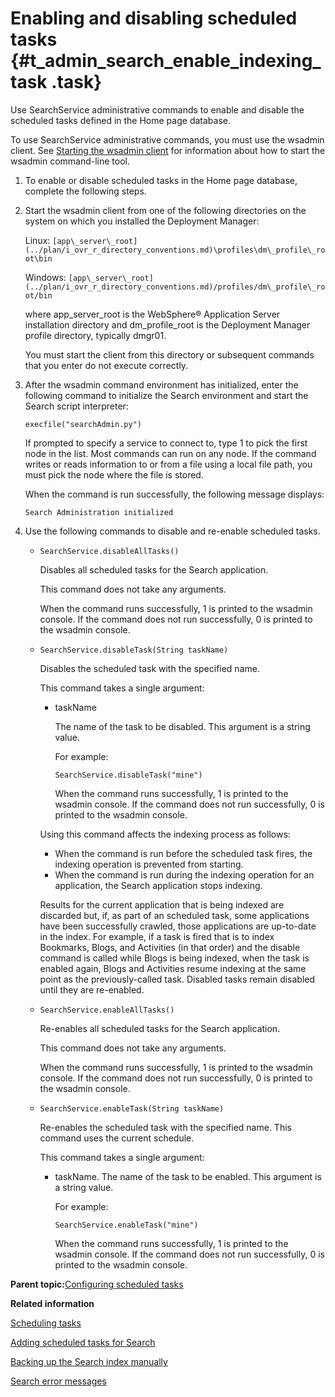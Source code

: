 # Enabling and disabling scheduled tasks {#t_admin_search_enable_indexing_task .task}

Use SearchService administrative commands to enable and disable the scheduled tasks defined in the Home page database.

To use SearchService administrative commands, you must use the wsadmin client. See [Starting the wsadmin client](t_admin_wsadmin_starting.md) for information about how to start the wsadmin command-line tool.

1.  To enable or disable scheduled tasks in the Home page database, complete the following steps.
2.  Start the wsadmin client from one of the following directories on the system on which you installed the Deployment Manager:

    Linux: `[app\_server\_root](../plan/i_ovr_r_directory_conventions.md)\profiles\dm\_profile\_root\bin`

    Windows: `[app\_server\_root](../plan/i_ovr_r_directory_conventions.md)/profiles/dm\_profile\_root/bin`

    where app\_server\_root is the WebSphere® Application Server installation directory and dm\_profile\_root is the Deployment Manager profile directory, typically dmgr01.

    You must start the client from this directory or subsequent commands that you enter do not execute correctly.

3.  After the wsadmin command environment has initialized, enter the following command to initialize the Search environment and start the Search script interpreter:

    ```
    execfile("searchAdmin.py")
    ```

    If prompted to specify a service to connect to, type 1 to pick the first node in the list. Most commands can run on any node. If the command writes or reads information to or from a file using a local file path, you must pick the node where the file is stored.

    When the command is run successfully, the following message displays:

    ```
    Search Administration initialized
    ```

4.  Use the following commands to disable and re-enable scheduled tasks.

    - ```SearchService.disableAllTasks()```
    
        Disables all scheduled tasks for the Search application.

        This command does not take any arguments.

        When the command runs successfully, 1 is printed to the wsadmin console. If the command does not run successfully, 0 is printed to the wsadmin console.

    - ```SearchService.disableTask(String taskName)```
    
        Disables the scheduled task with the specified name.

        This command takes a single argument:
        
        - taskName 
            
            The name of the task to be disabled. This argument is a string value.
            
            For example:

            ```
            SearchService.disableTask("mine")
            ```

            When the command runs successfully, 1 is printed to the wsadmin console. If the command does not run successfully, 0 is printed to the wsadmin console.

        Using this command affects the indexing process as follows:

        -   When the command is run before the scheduled task fires, the indexing operation is prevented from starting.
        -   When the command is run during the indexing operation for an application, the Search application stops indexing.
        
        Results for the current application that is being indexed are discarded but, if, as part of an scheduled task, some applications have been successfully crawled, those applications are up-to-date in the index. For example, if a task is fired that is to index Bookmarks, Blogs, and Activities \(in that order\) and the disable command is called while Blogs is being indexed, when the task is enabled again, Blogs and Activities resume indexing at the same point as the previously-called task. Disabled tasks remain disabled until they are re-enabled.

    - ```SearchService.enableAllTasks()```
    
        Re-enables all scheduled tasks for the Search application.

        This command does not take any arguments.

        When the command runs successfully, 1 is printed to the wsadmin console. If the command does not run successfully, 0 is printed to the wsadmin console.

    - ```SearchService.enableTask(String taskName)```
    
        Re-enables the scheduled task with the specified name. This command uses the current schedule.

        This command takes a single argument:

        - taskName. The name of the task to be enabled. This argument is a string value.
            
            For example:

            ```
            SearchService.enableTask("mine")
            ```

            When the command runs successfully, 1 is printed to the wsadmin console. If the command does not run successfully, 0 is printed to the wsadmin console.


**Parent topic:**[Configuring scheduled tasks](../admin/c_admin_search_configure_scheduled_tasks.md)

**Related information**  


[Scheduling tasks](../admin/c_admin_common_was_scheduler.md)

[Adding scheduled tasks for Search](../admin/t_admin_search_configure_index_tasks.md)

[Backing up the Search index manually](../admin/t_admin_homepage_backup_index.md)

[Search error messages](../troubleshoot/r_error_codes_search.md)

